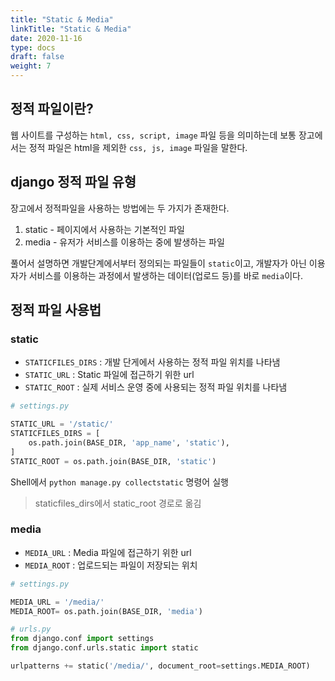 ```yaml
---
title: "Static & Media"
linkTitle: "Static & Media"
date: 2020-11-16
type: docs
draft: false
weight: 7
---
```


정적 파일이란?
---

웹 사이트를 구성하는 `html, css, script, image` 파일 등을 의미하는데 보통 장고에서는 정적 파일은 html을 제외한 `css, js, image` 파일을 말한다.

django 정적 파일 유형
---

장고에서 정적파일을 사용하는 방법에는 두 가지가 존재한다.

1. static - 페이지에서 사용하는 기본적인 파일
2. media - 유저가 서비스를 이용하는 중에 발생하는 파일

풀어서 설명하면 개발단계에서부터 정의되는 파일들이 `static`이고, 개발자가 아닌 이용자가 서비스를 이용하는 과정에서 발생하는 데이터(업로드 등)를 바로 `media`이다.

정적 파일 사용법
---

### static

- `STATICFILES_DIRS` : 개발 단게에서 사용하는 정적 파일 위치를 나타냄
- `STATIC_URL` : Static 파일에 접근하기 위한 url
- `STATIC_ROOT` : 실제 서비스 운영 중에 사용되는 정적 파일 위치를 나타냄

```python
# settings.py

STATIC_URL = '/static/'
STATICFILES_DIRS = [
	os.path.join(BASE_DIR, 'app_name', 'static'),
]
STATIC_ROOT = os.path.join(BASE_DIR, 'static')
```

Shell에서 `python manage.py collectstatic` 명령어 실행

> staticfiles_dirs에서 static_root 경로로 옮김


### media

- `MEDIA_URL` : Media 파일에 접근하기 위한 url
- `MEDIA_ROOT` : 업로드되는 파일이 저장되는 위치

```python
# settings.py

MEDIA_URL = '/media/'
MEDIA_ROOT= os.path.join(BASE_DIR, 'media')
```

```python
# urls.py
from django.conf import settings
from django.conf.urls.static import static

urlpatterns += static('/media/', document_root=settings.MEDIA_ROOT)
```